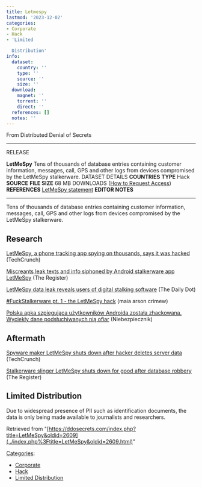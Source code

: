 ```yaml
---
title: Letmespy
lastmod: '2023-12-02'
categories:
- Corporate
- Hack
- 'Limited

  Distribution'
info:
  dataset:
    country: ''
    type: ''
    source: ''
    size: ''
  download:
    magnet: ''
    torrent: ''
    direct: ''
  references: []
  notes: ''
---
```




From Distributed Denial of Secrets

---
RELEASE

**LetMeSpy**
Tens of thousands of database entries containing customer information, messages, call, GPS and other logs from devices compromised by the LetMeSpy stalkerware.
DATASET DETAILS
**COUNTRIES**
**TYPE** Hack
**SOURCE**
**FILE SIZE** 68 MB
DOWNLOADS ([How to Request Access](Contact.html#Request_Access "Contact"))
**REFERENCES**
[LetMeSpy statement](http://web.archive.org/web/20230628214434/https://www.letmespy.com/en/login.html)
**EDITOR NOTES**

---

Tens of thousands of database entries containing customer information,
messages, call, GPS and other logs from devices compromised by the
LetMeSpy stalkerware.

## Research

[LetMeSpy, a phone tracking app spying on thousands, says it was
hacked](https://techcrunch.com/2023/06/27/letmespy-hacked-spyware-thousands/) (TechCrunch)

[Miscreants leak texts and info siphoned by Android stalkerware app
LetMeSpy](https://www.theregister.com/2023/06/27/letmespy_stalkerware_app_hacked/) (The Register)

[LetMeSpy data leak reveals users of digital stalking
software](https://www.dailydot.com/debug/letmespy-data-leak/) (The Daily Dot)

[#FuckStalkerware pt. 1 - the LetMeSpy
hack](https://maia.crimew.gay/posts/fuckstalkerware-1/) (maia arson crimew)

[Polska apka szpiegująca użytkowników Androida została zhackowana.
Wyciekły dane podsłuchiwanych nią
ofiar](https://niebezpiecznik.pl/post/letmespy-android-wyciek-hacked/) (Niebezpiecznik)

## Aftermath

[Spyware maker LetMeSpy shuts down after hacker deletes server
data](https://techcrunch.com/2023/08/05/letmespy-spyware-shuts-down-wiped-server/) (TechCrunch)

[Stalkerware slinger LetMeSpy shuts down for good after database
robbery](https://www.theregister.com/2023/08/07/letmespy_shuts_down/) (The Register)

## Limited Distribution

Due to widespread presence of PII such as identification documents, the
data is only being made available to journalists and researchers.

Retrieved from
"[https://ddosecrets.com/index.php?title=LetMeSpy&oldid=2609](../index.php%3Ftitle=LetMeSpy&oldid=2609.html)"

[Categories](./Special:Categories.html "Special:Categories"):

- [Corporate](./Category:Corporate.html "Category:Corporate")
- [Hack](./Category:Hack.html "Category:Hack")
- [Limited
Distribution](./Category:Limited_Distribution.html "Category:Limited Distribution")
